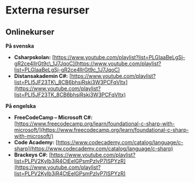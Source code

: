# Externa resurser

## Onlinekurser

**På svenska**

* **Csharpskolan:** [https://www.youtube.com/playlist?list=PLGIaaBeLgSj-gR2ce4llrGt9c\_1J7JqoC](https://www.youtube.com/playlist?list=PLGIaaBeLgSj-gR2ce4llrGt9c_1J7JqoC)
* **Distansakademin C#:** [https://www.youtube.com/playlist?list=PLI5JF23TK\_8CB6bhsiRski3W3PCFqVltx](https://www.youtube.com/playlist?list=PLI5JF23TK_8CB6bhsiRski3W3PCFqVltx)

**På engelska**

* **FreeCodeCamp – Microsoft C#:** [https://www.freecodecamp.org/learn/foundational-c-sharp-with-microsoft/](https://www.freecodecamp.org/learn/foundational-c-sharp-with-microsoft/)
* **Code Academy:** [https://www.codecademy.com/catalog/language/c-sharp](https://www.codecademy.com/catalog/language/c-sharp)
* **Brackeys C#:** [https://www.youtube.com/playlist?list=PLPV2KyIb3jR4CtEelGPsmPzlvP7ISPYzR](https://www.youtube.com/playlist?list=PLPV2KyIb3jR4CtEelGPsmPzlvP7ISPYzR)
